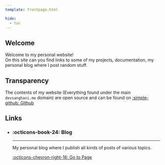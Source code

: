 ```yaml
---
template: frontpage.html

hide:
  - toc
---
```


## Welcome

Welcome to my personal website!  
On this site can you find links to some of my projects, documentation, my personal blog where I post random stuff.

## Transparency

The contents of my website (Everything found under the main `devsanghani.me` domain) are open source and can be found on [:simple-github: Github](https://github.com/devanshusanghani/devanshusanghani.github.io)

## Links

<div class="grid cards" markdown>

-   ### :octicons-book-24: Blog
    
    ----
    
    My personal blog where I publish all kinds of posts of various topics.
    
    [:octicons-chevron-right-16: Go to Page](blog/index.md)


</div>